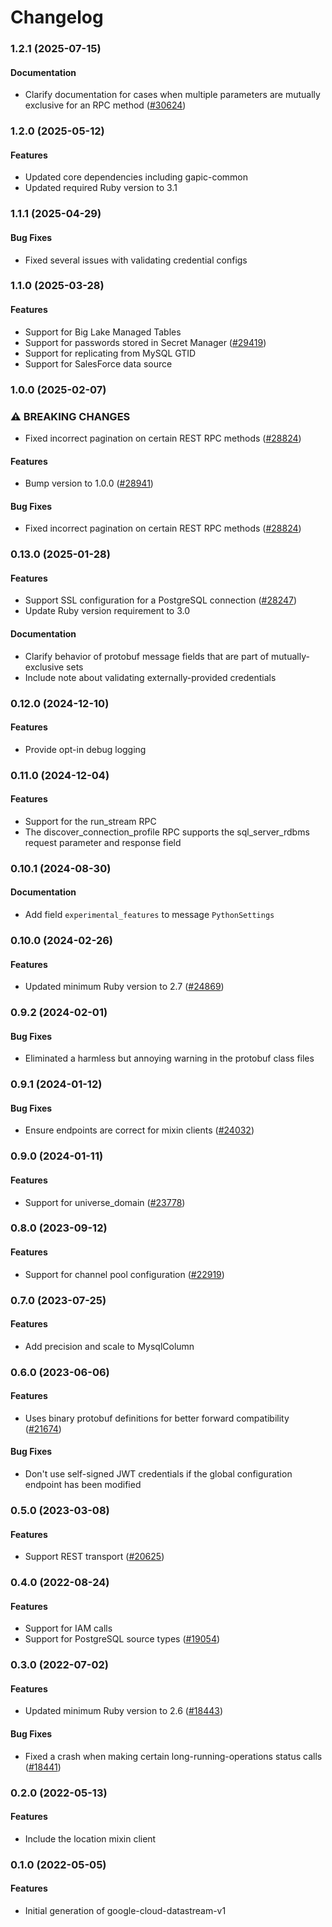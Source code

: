 # Changelog

### 1.2.1 (2025-07-15)

#### Documentation

* Clarify documentation for cases when multiple parameters are mutually exclusive for an RPC method ([#30624](https://github.com/googleapis/google-cloud-ruby/issues/30624)) 

### 1.2.0 (2025-05-12)

#### Features

* Updated core dependencies including gapic-common 
* Updated required Ruby version to 3.1 

### 1.1.1 (2025-04-29)

#### Bug Fixes

* Fixed several issues with validating credential configs 

### 1.1.0 (2025-03-28)

#### Features

* Support for Big Lake Managed Tables 
* Support for passwords stored in Secret Manager ([#29419](https://github.com/googleapis/google-cloud-ruby/issues/29419)) 
* Support for replicating from MySQL GTID 
* Support for SalesForce data source 

### 1.0.0 (2025-02-07)

### ⚠ BREAKING CHANGES

* Fixed incorrect pagination on certain REST RPC methods ([#28824](https://github.com/googleapis/google-cloud-ruby/issues/28824))

#### Features

* Bump version to 1.0.0 ([#28941](https://github.com/googleapis/google-cloud-ruby/issues/28941)) 
#### Bug Fixes

* Fixed incorrect pagination on certain REST RPC methods ([#28824](https://github.com/googleapis/google-cloud-ruby/issues/28824)) 

### 0.13.0 (2025-01-28)

#### Features

* Support SSL configuration for a PostgreSQL connection ([#28247](https://github.com/googleapis/google-cloud-ruby/issues/28247)) 
* Update Ruby version requirement to 3.0 
#### Documentation

* Clarify behavior of protobuf message fields that are part of mutually-exclusive sets 
* Include note about validating externally-provided credentials 

### 0.12.0 (2024-12-10)

#### Features

* Provide opt-in debug logging 

### 0.11.0 (2024-12-04)

#### Features

* Support for the run_stream RPC 
* The discover_connection_profile RPC supports the sql_server_rdbms request parameter and response field 

### 0.10.1 (2024-08-30)

#### Documentation

* Add field `experimental_features` to message `PythonSettings` 

### 0.10.0 (2024-02-26)

#### Features

* Updated minimum Ruby version to 2.7 ([#24869](https://github.com/googleapis/google-cloud-ruby/issues/24869)) 

### 0.9.2 (2024-02-01)

#### Bug Fixes

* Eliminated a harmless but annoying warning in the protobuf class files 

### 0.9.1 (2024-01-12)

#### Bug Fixes

* Ensure endpoints are correct for mixin clients ([#24032](https://github.com/googleapis/google-cloud-ruby/issues/24032)) 

### 0.9.0 (2024-01-11)

#### Features

* Support for universe_domain ([#23778](https://github.com/googleapis/google-cloud-ruby/issues/23778)) 

### 0.8.0 (2023-09-12)

#### Features

* Support for channel pool configuration ([#22919](https://github.com/googleapis/google-cloud-ruby/issues/22919)) 

### 0.7.0 (2023-07-25)

#### Features

* Add precision and scale to MysqlColumn 

### 0.6.0 (2023-06-06)

#### Features

* Uses binary protobuf definitions for better forward compatibility ([#21674](https://github.com/googleapis/google-cloud-ruby/issues/21674)) 
#### Bug Fixes

* Don't use self-signed JWT credentials if the global configuration endpoint has been modified 

### 0.5.0 (2023-03-08)

#### Features

* Support REST transport ([#20625](https://github.com/googleapis/google-cloud-ruby/issues/20625)) 

### 0.4.0 (2022-08-24)

#### Features

* Support for IAM calls 
* Support for PostgreSQL source types ([#19054](https://github.com/googleapis/google-cloud-ruby/issues/19054)) 

### 0.3.0 (2022-07-02)

#### Features

* Updated minimum Ruby version to 2.6 ([#18443](https://github.com/googleapis/google-cloud-ruby/issues/18443)) 
#### Bug Fixes

* Fixed a crash when making certain long-running-operations status calls ([#18441](https://github.com/googleapis/google-cloud-ruby/issues/18441)) 

### 0.2.0 (2022-05-13)

#### Features

* Include the location mixin client

### 0.1.0 (2022-05-05)

#### Features

* Initial generation of google-cloud-datastream-v1
